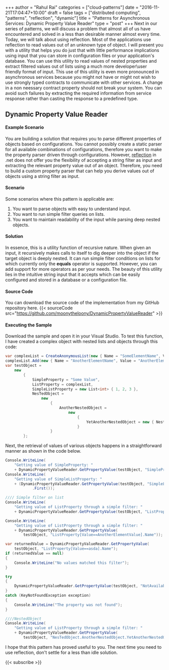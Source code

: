 ﻿+++
author = "Rahul Rai"
categories = ["cloud-patterns"]
date = "2016-11-21T17:04:47+10:00"
draft = false
tags = ["distributed computing", "patterns", "reflection", "dynamic"]
title = "Patterns for Asynchronous Services: Dynamic Property Value Reader"
type = "post"
+++
Next in our series of patterns, we will discuss a problem that almost all of us have encountered and solved in a less than desirable manner almost every time. Today, we will talk about using reflection. Most of the applications use reflection to read values out of an unknown type of object. I will present you with a utility that helps you do just that with little performance implications using input that you can store in configuration files or your application's database. You can use this utility to read values of nested properties and extract filtered values out of lists using a much more developer\user friendly format of input. This use of this utility is even more pronounced in asynchronous services because you might not have or might not wish to use strongly typed contracts to communicate with other services. A change in a non neessary contract property should not break your system. You can avoid such failures by extracting the required information from service response rather than casting the response to a predefined type.

## Dynamic Property Value Reader
#### Example Scenario
You are building a solution that requires you to parse different properties of objects based on configurations. You cannot possibly create a static parser for all available combinations of configurations, therefore you want to make the property parser driven through configurations. However, [reflection](https://msdn.microsoft.com/en-us/library/f7ykdhsy(v=vs.110).aspx) in .net does not offer you the flexibility of accepting a string filter as input and extracting the relevant property value out of an object. Therefore, you need to build a custom property parser that can help you derive values out of objects using a string filter as input. 

#### Scenario
Some scenarios where this pattern is applicable are:

1.	You want to parse objects with easy to understand input.
2.	You want to run simple filter queries on lists.
3.	You want to maintain readability of the input while parsing deep nested objects.

#### Solution
In essence, this is a utility function of recursive nature. When given an input, it recursively makes calls to itself to dig deeper into the object if the target object is deeply nested. It can run simple filter conditions on lists for which currently only the **equals** operator is supported. However, you can add support for more operators as per your needs. The beauty of this utility lies in the intuitive string input that it accepts which can be easily configured and stored in a database or a configuration file.

#### Source Code
You can download the source code of the implementation from my GitHub repository here.
{{< sourceCode src="https://github.com/moonytheloony/DynamicPropertyValueReader" >}}

#### Executing the Sample
Download the sample and open it in your Visual Studio. To test this function, I have created a complex object with nested lists and objects through this code:
~~~CS
var complexList = CreateAnonymousList(new { Name = "SomeElementName", Value = "SomeElementValue" });
complexList.Add(new { Name = "AnotherElementName", Value = "AnotherElementValue" });
var testObject =
    new
        {
            SimpleProperty = "Some Value", 
            ListProperty = complexList, 
            SimpleListProperty = new List<int> { 1, 2, 3 }, 
            NesTedObject =
                new
                    {
                        AnotherNestedObject =
                            new
                                {
                                    YetAnotherNestedObject = new { NestedProperty = "SuperNestedPropertyValue" }
                                }
                    }
        };
~~~
Next, the retrieval of values of various objects happens in a straightforward manner as shown in the code below.
~~~CS
Console.WriteLine(
    "Getting value of SimpleProperty: "
    + DynamicPropertyValueReader.GetPropertyValue(testObject, "SimpleProperty"));
Console.WriteLine(
    "Getting value of SimpleListProperty: "
    + (DynamicPropertyValueReader.GetPropertyValue(testObject, "SimpleListProperty") as IEnumerable<int>)
            .First());

//// Simple filter on list
Console.WriteLine(
    "Getting value of ListProperty through a simple filter: "
    + DynamicPropertyValueReader.GetPropertyValue(testObject, "ListProperty[Name==SomeElementName].Value"));

Console.WriteLine(
    "Getting value of ListProperty through a simple filter: "
    + DynamicPropertyValueReader.GetPropertyValue(
        testObject, "ListProperty[Value==AnotherElementValue].Name"));

var returnedValue = DynamicPropertyValueReader.GetPropertyValue(
    testObject, "ListProperty[Value==asda].Name");
if (returnedValue == null)
{
    Console.WriteLine("No values matched this filter");
}

try
{
    DynamicPropertyValueReader.GetPropertyValue(testObject, "NotAvailableProperty");
}
catch (KeyNotFoundException exception)
{
    Console.WriteLine("The property was not found");
}

////NestedObject
Console.WriteLine(
    "Getting value of ListProperty through a simple filter: "
    + DynamicPropertyValueReader.GetPropertyValue(
        testObject, "NesTedObject.AnotherNestedObject.YetAnotherNestedObject").NestedProperty);
~~~
I hope that this pattern has proved useful to you. The next time you need to use reflection, don't settle for a less than idle solution.

{{< subscribe >}}